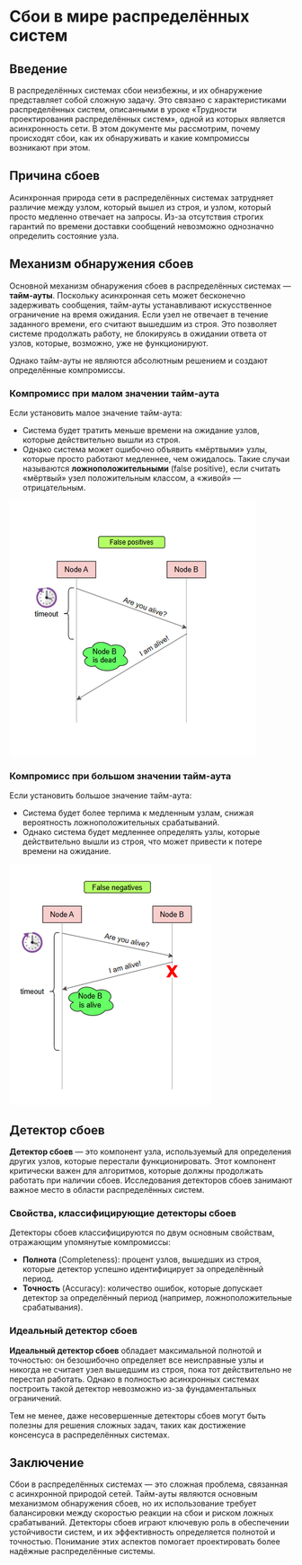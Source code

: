 # Сбои в мире распределённых систем

## Введение
В распределённых системах сбои неизбежны, и их обнаружение представляет собой сложную задачу. Это связано с характеристиками распределённых систем, описанными в уроке «Трудности проектирования распределённых систем», одной из которых является асинхронность сети. В этом документе мы рассмотрим, почему происходят сбои, как их обнаруживать и какие компромиссы возникают при этом.

## Причина сбоев
Асинхронная природа сети в распределённых системах затрудняет различие между узлом, который вышел из строя, и узлом, который просто медленно отвечает на запросы. Из-за отсутствия строгих гарантий по времени доставки сообщений невозможно однозначно определить состояние узла.

## Механизм обнаружения сбоев
Основной механизм обнаружения сбоев в распределённых системах — **тайм-ауты**. Поскольку асинхронная сеть может бесконечно задерживать сообщения, тайм-ауты устанавливают искусственное ограничение на время ожидания. Если узел не отвечает в течение заданного времени, его считают вышедшим из строя. Это позволяет системе продолжать работу, не блокируясь в ожидании ответа от узлов, которые, возможно, уже не функционируют.

Однако тайм-ауты не являются абсолютным решением и создают определённые компромиссы.

### Компромисс при малом значении тайм-аута
Если установить малое значение тайм-аута:
- Система будет тратить меньше времени на ожидание узлов, которые действительно вышли из строя.
- Однако система может ошибочно объявить «мёртвыми» узлы, которые просто работают медленнее, чем ожидалось. Такие случаи называются **ложноположительными** (false positive), если считать «мёртвый» узел положительным классом, а «живой» — отрицательным.

![img.png](img/9.png)

### Компромисс при большом значении тайм-аута
Если установить большое значение тайм-аута:
- Система будет более терпима к медленным узлам, снижая вероятность ложноположительных срабатываний.
- Однако система будет медленнее определять узлы, которые действительно вышли из строя, что может привести к потере времени на ожидание.

![img.png](img/10.png)

## Детектор сбоев
**Детектор сбоев** — это компонент узла, используемый для определения других узлов, которые перестали функционировать. Этот компонент критически важен для алгоритмов, которые должны продолжать работать при наличии сбоев. Исследования детекторов сбоев занимают важное место в области распределённых систем.

### Свойства, классифицирующие детекторы сбоев
Детекторы сбоев классифицируются по двум основным свойствам, отражающим упомянутые компромиссы:

- **Полнота** (Completeness): процент узлов, вышедших из строя, которые детектор успешно идентифицирует за определённый период.
- **Точность** (Accuracy): количество ошибок, которые допускает детектор за определённый период (например, ложноположительные срабатывания).

### Идеальный детектор сбоев
**Идеальный детектор сбоев** обладает максимальной полнотой и точностью: он безошибочно определяет все неисправные узлы и никогда не считает узел вышедшим из строя, пока тот действительно не перестал работать. Однако в полностью асинхронных системах построить такой детектор невозможно из-за фундаментальных ограничений.

Тем не менее, даже несовершенные детекторы сбоев могут быть полезны для решения сложных задач, таких как достижение консенсуса в распределённых системах.

## Заключение
Сбои в распределённых системах — это сложная проблема, связанная с асинхронной природой сетей. Тайм-ауты являются основным механизмом обнаружения сбоев, но их использование требует балансировки между скоростью реакции на сбои и риском ложных срабатываний. Детекторы сбоев играют ключевую роль в обеспечении устойчивости систем, и их эффективность определяется полнотой и точностью. Понимание этих аспектов помогает проектировать более надёжные распределённые системы.